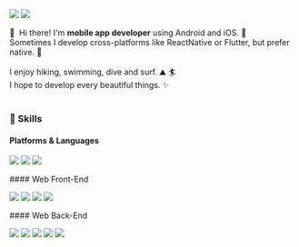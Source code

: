 <p>
  <a href="mailto:jackma914@gmail.com" target="_blank"><img src="https://img.shields.io/badge/jackma914@gmail.com-EA4335?style=flat-square&logo=Gmail&logoColor=white"/></a>
    <a href="mailto:https://jackma914.github.io/" target="_blank"><img src="https://img.shields.io/badge/BLOG-B5B5B6?style=flat-square&logo=Velog&logoColor=white"/></a>
</p>

<p>
  👋&nbsp; Hi there! I'm <b>mobile app developer</b> using Android and iOS. 🚀<br/>
  Sometimes I develop cross-platforms like ReactNative or Flutter, but prefer native. 💖<br/><br/>
  I enjoy hiking, swimming, dive and surf. ⛰ 🏄<br/>
  I hope to develop every beautiful things. ✨ <br/><br/>
</p>

### 💪 Skills
#### Platforms & Languages
<p>
  <img src="https://img.shields.io/badge/JavaScript-#F7DF1E?style=flat-square&logo=JavaScript&logoColor=white"/>
  <img src="https://img.shields.io/badge/iOS-000000?style=flat-square&logo=iOS&logoColor=white"/>
  <img src="https://img.shields.io/badge/ReactNative-61DAFB?style=flat-square&logo=React&logoColor=black"/>
</p>
####  Web Front-End
<p>
  <img src="https://img.shields.io/badge/Kotlin-0095D5?style=flat-square&logo=Kotlin&logoColor=white"/> 
  <img src="https://img.shields.io/badge/Swift-FA7343?style=flat-square&logo=Swift&logoColor=white"/>
  <img src="https://img.shields.io/badge/Java-007396?style=flat-square&logo=Java&logoColor=white"/>
  <img src="https://img.shields.io/badge/TypeScript-3178C6?style=flat-square&logo=TypeScript&logoColor=white"/>
</p>
####  Web Back-End
<p>
  <img src="https://img.shields.io/badge/ReactiveX-B7178C?style=flat-square&logo=ReactiveX&logoColor=white"/>
  <img src="https://img.shields.io/badge/Firebase-FFCA28?style=flat-square&logo=Firebase&logoColor=black"/>
  <img src="https://img.shields.io/badge/Realm-39477F?style=flat-square&logo=Realm&logoColor=white"/>
  <img src="https://img.shields.io/badge/Bitrise-683D87?style=flat-square&logo=Bitrise&logoColor=white"/>
  <img src="https://img.shields.io/badge/Git-F05032?style=flat-square&logo=Git&logoColor=white"/>
</p>
